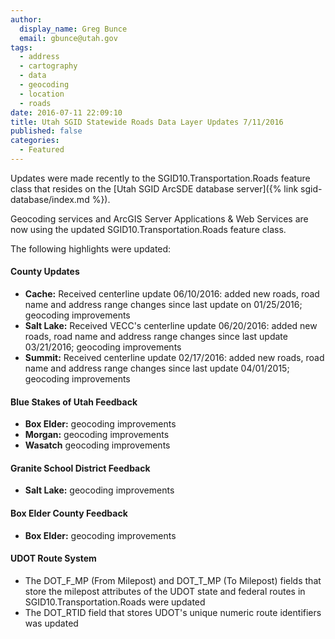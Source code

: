 ```yaml
---
author:
  display_name: Greg Bunce
  email: gbunce@utah.gov
tags:
  - address
  - cartography
  - data
  - geocoding
  - location
  - roads
date: 2016-07-11 22:09:10
title: Utah SGID Statewide Roads Data Layer Updates 7/11/2016
published: false
categories:
  - Featured
---
```


Updates were made recently to the SGID10.Transportation.Roads feature class that resides on the [Utah SGID ArcSDE database server]({% link sgid-database/index.md %}).

Geocoding services and ArcGIS Server Applications & Web Services are now using the updated SGID10.Transportation.Roads feature class.

The following highlights were updated:

#### County Updates

- **Cache:** Received centerline update 06/10/2016: added new roads, road name and address range changes since last update on 01/25/2016; geocoding improvements
- **Salt Lake:** Received VECC's centerline update 06/20/2016: added new roads, road name and address range changes since last update 03/21/2016; geocoding improvements
- **Summit:** Received centerline update 02/17/2016: added new roads, road name and address range changes since last update 04/01/2015; geocoding improvements

#### Blue Stakes of Utah Feedback

- **Box Elder:** geocoding improvements
- **Morgan:** geocoding improvements
- **Wasatch** geocoding improvements

#### Granite School District Feedback

- **Salt Lake:** geocoding improvements

#### Box Elder County Feedback

- **Box Elder:** geocoding improvements

#### UDOT Route System

- The DOT_F_MP (From Milepost) and DOT_T_MP (To Milepost) fields that store the milepost attributes of the UDOT state and federal routes in SGID10.Transportation.Roads were updated
- The DOT_RTID field that stores UDOT's unique numeric route identifiers was updated
